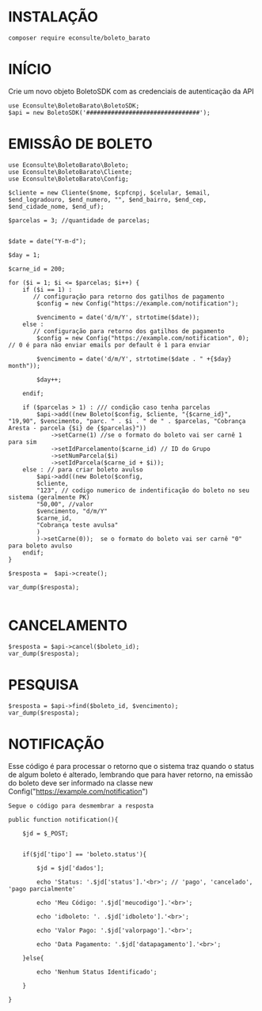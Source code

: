 # INSTALAÇÃO
```````
composer require econsulte/boleto_barato
```````

# INÍCIO
Crie um novo objeto BoletoSDK com as credenciais de autenticação da API
```````
use Econsulte\BoletoBarato\BoletoSDK;
$api = new BoletoSDK('################################');
```````

# EMISSÂO DE BOLETO 

```````
use Econsulte\BoletoBarato\Boleto;
use Econsulte\BoletoBarato\Cliente;
use Econsulte\BoletoBarato\Config;

$cliente = new Cliente($nome, $cpfcnpj, $celular, $email, $end_logradouro, $end_numero, "", $end_bairro, $end_cep, $end_cidade_nome, $end_uf);

$parcelas = 3; //quantidade de parcelas;


$date = date("Y-m-d");

$day = 1;

$carne_id = 200;

for ($i = 1; $i <= $parcelas; $i++) {
	if ($i == 1) :
	   // configuração para retorno dos gatilhos de pagamento
		$config = new Config("https://example.com/notification");

		$vencimento = date('d/m/Y', strtotime($date));
	else :
	   // configuração para retorno dos gatilhos de pagamento
		$config = new Config("https://example.com/notification", 0); // 0 é para não enviar emails por default é 1 para enviar

		$vencimento = date('d/m/Y', strtotime($date . " +{$day} month"));

		$day++;

	endif;

	if ($parcelas > 1) : /// condição caso tenha parcelas
		$api->add((new Boleto($config, $cliente, "{$carne_id}", "19,90", $vencimento, "parc. " . $i . " de " . $parcelas, "Cobrança Aresta - parcela {$i} de {$parcelas}"))
			->setCarne(1) //se o formato do boleto vai ser carnê 1 para sim
			->setIdParcelamento($carne_id) // ID do Grupo 
			->setNumParcela($i) 
			->setIdParcela($carne_id + $i));
	else : // para criar boleto avulso
		$api->add((new Boleto($config, 
		$cliente, 
		"123", // codigo numerico de indentificação do boleto no seu sistema (geralmente PK)
		"50,00", //valor
		$vencimento, "d/m/Y"
		$carne_id, 
		"Cobrança teste avulsa"
		)
		)->setCarne(0));  se o formato do boleto vai ser carnê "0" para boleto avulso
	endif;
}

$resposta =  $api->create();

var_dump($resposta);


```````

# CANCELAMENTO

```````
$resposta = $api->cancel($boleto_id);
var_dump($resposta);
```````

# PESQUISA

```````
$resposta = $api->find($boleto_id, $vencimento);
var_dump($resposta);
```````

# NOTIFICAÇÃO
Esse código é para processar o retorno que o sistema traz quando o status de algum boleto é alterado,
lembrando que para haver retorno, na emissão do boleto deve ser informado na classe new Config("https://example.com/notification")
```````
Segue o código para desmembrar a resposta
 
public function notification(){

	$jd = $_POST;

	
	if($jd['tipo'] == 'boleto.status'){

		$jd = $jd['dados'];

		echo 'Status: '.$jd['status'].'<br>'; // 'pago', 'cancelado', 'pago parcialmente'

		echo 'Meu Código: '.$jd['meucodigo'].'<br>';

		echo 'idboleto: '. .$jd['idboleto'].'<br>';

		echo 'Valor Pago: '.$jd['valorpago'].'<br>';

		echo 'Data Pagamento: '.$jd['datapagamento'].'<br>';

	}else{

		echo 'Nenhum Status Identificado';

	}

}
```````